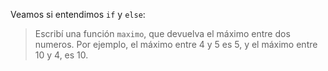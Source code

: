 Veamos si entendimos `if` y `else`: 

> Escribí una función `maximo`, que devuelva el máximo entre dos numeros. Por ejemplo, el máximo entre 4 y 5 es 5, y el máximo entre 10 y 4, es 10.